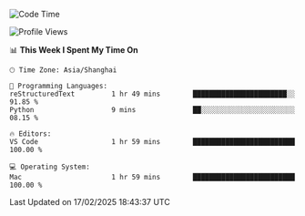 <!--START_SECTION:waka-->
![Code Time](http://img.shields.io/badge/Code%20Time-534%20hrs%2012%20mins-blue)

![Profile Views](http://img.shields.io/badge/Profile%20Views-0-blue)

📊 **This Week I Spent My Time On** 

```text
🕑︎ Time Zone: Asia/Shanghai

💬 Programming Languages: 
reStructuredText         1 hr 49 mins        ███████████████████████░░   91.85 % 
Python                   9 mins              ██░░░░░░░░░░░░░░░░░░░░░░░   08.15 % 

🔥 Editors: 
VS Code                  1 hr 59 mins        █████████████████████████   100.00 % 

💻 Operating System: 
Mac                      1 hr 59 mins        █████████████████████████   100.00 % 
```


 Last Updated on 17/02/2025 18:43:37 UTC
<!--END_SECTION:waka-->
